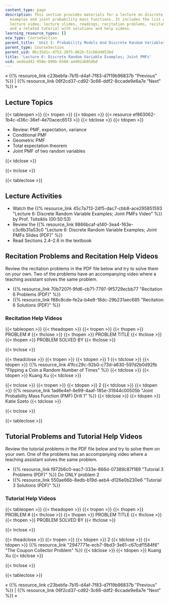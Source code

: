 ```yaml
---
content_type: page
description: This section provides materials for a lecture on discrete random variable
  examples and joint probability mass functions. It includes the list of lecture topics,
  lecture video, lecture slides, readings, recitation problems, recitation help videos,
  and a related tutorial with solutions and help videos.
learning_resource_types: []
ocw_type: CourseSection
parent_title: 'Unit I: Probability Models And Discrete Random Variables '
parent_type: CourseSection
parent_uid: 0bc3541c-d753-28f5-062b-51cb6d40538d
title: 'Lecture 6: Discrete Random Variable Examples; Joint PMFs'
uid: aedead42-950e-896b-b568-a4402ab05dbd
---
```


« {{% resource_link c23bebfa-7b15-d4af-7f83-d7f19b96837b "Previous" %}} | {{% resource_link 06f2cd37-cd92-3c66-ddf2-8ccade9e6a7e "Next" %}} »

Lecture Topics
--------------

{{< tableopen >}}
{{< tropen >}}
{{< tdopen >}}
{{< resource ef863062-1b4c-d36c-36ef-4e70acec6513 >}}
{{< tdclose >}}
{{< tdopen >}}


*   Review: PMF, expectation, variance
*   Conditional PMF
*   Geometric PMF
*   Total expectation theorem
*   Joint PMF of two random variables


{{< tdclose >}}

{{< trclose >}}

{{< tableclose >}}

Lecture Activities
------------------

*   Watch the {{% resource_link 45c7a713-24f5-dac7-cbb8-ace295851593 "Lecture 6: Discrete Random Variable Examples; Joint PMFs Video" %}} by Prof. Tsitsiklis (00:50:53)
*   Review the {{% resource_link 9866bcaf-a140-3ea4-163e-c3c6b31a53c0 "Lecture 6: Discrete Random Variable Examples; Joint PMFs Slides (PDF)" %}}
*   Read Sections 2.4–2.6 in the textbook

Recitation Problems and Recitation Help Videos
----------------------------------------------

Review the recitation problems in the PDF file below and try to solve them on your own. Two of the problems have an accompanying video where a teaching assistant solves the same problem.

*   {{% resource_link 70b7207f-9fd6-cb71-7797-9f5729ecbb77 "Recitation 6 Problems (PDF)" %}}
*   {{% resource_link f88c8cde-fe2a-b4e8-18dc-29b231aec685 "Recitation 6 Solutions (PDF)" %}}

### Recitation Help Videos

{{< tableopen >}}
{{< theadopen >}}
{{< tropen >}}
{{< thopen >}}
PROBLEM #
{{< thclose >}}
{{< thopen >}}
PROBLEM TITLE
{{< thclose >}}
{{< thopen >}}
PROBLEM SOLVED BY
{{< thclose >}}

{{< trclose >}}

{{< theadclose >}}
{{< tropen >}}
{{< tdopen >}}
1
{{< tdclose >}}
{{< tdopen >}}
{{% resource_link 41fcc29c-92b0-c73d-a630-597d2b0d92fb "Flipping a Coin a Random Number of Times" %}}
{{< tdclose >}}
{{< tdopen >}}
Kuang Xu
{{< tdclose >}}

{{< trclose >}}
{{< tropen >}}
{{< tdopen >}}
2
{{< tdclose >}}
{{< tdopen >}}
{{% resource_link 1ad6e4ef-8e99-4aaf-185e-31944c00505b "Joint Probability Mass Function (PMF) Drill 1" %}}
{{< tdclose >}}
{{< tdopen >}}
Katie Szeto
{{< tdclose >}}

{{< trclose >}}

{{< tableclose >}}

Tutorial Problems and Tutorial Help Videos
------------------------------------------

Review the tutorial problems in the PDF file below and try to solve them on your own. One of the problems has an accompanying video where a teaching assistant solves the same problem.

*   {{% resource_link f972b6c0-eac7-333e-866d-07389c87f189 "Tutorial 3 Problems (PDF)" %}} Do ONLY problem 2
*   {{% resource_link 550ae66b-8edb-b19d-aeb4-d126e0b230e6 "Tutorial 3 Solutions (PDF)" %}}

### Tutorial Help Videos

{{< tableopen >}}
{{< theadopen >}}
{{< tropen >}}
{{< thopen >}}
PROBLEM #
{{< thclose >}}
{{< thopen >}}
PROBLEM TITLE
{{< thclose >}}
{{< thopen >}}
PROBLEM SOLVED BY
{{< thclose >}}

{{< trclose >}}

{{< theadclose >}}
{{< tropen >}}
{{< tdopen >}}
2
{{< tdclose >}}
{{< tdopen >}}
{{% resource_link "2947771e-ecb7-9bd3-3e61-c67cdf1584f6" "The Coupon Collector Problem" %}}
{{< tdclose >}}
{{< tdopen >}}
Kuang Xu
{{< tdclose >}}

{{< trclose >}}

{{< tableclose >}}

« {{% resource_link c23bebfa-7b15-d4af-7f83-d7f19b96837b "Previous" %}} | {{% resource_link 06f2cd37-cd92-3c66-ddf2-8ccade9e6a7e "Next" %}} »